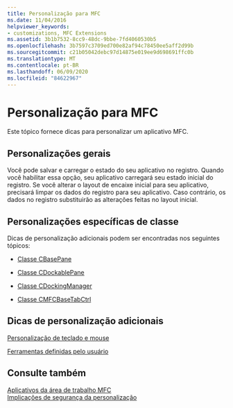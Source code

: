 ```yaml
---
title: Personalização para MFC
ms.date: 11/04/2016
helpviewer_keywords:
- customizations, MFC Extensions
ms.assetid: 3b1b7532-8cc9-48dc-9bbe-7fd4060530b5
ms.openlocfilehash: 3b7597c3709ed700e82af94c78450ee5aff2d99b
ms.sourcegitcommit: c21b05042debc97d14875e019ee9d698691ffc0b
ms.translationtype: MT
ms.contentlocale: pt-BR
ms.lasthandoff: 06/09/2020
ms.locfileid: "84622967"
---
```

# <a name="customization-for-mfc"></a>Personalização para MFC

Este tópico fornece dicas para personalizar um aplicativo MFC.

## <a name="general-customizations"></a>Personalizações gerais

Você pode salvar e carregar o estado do seu aplicativo no registro. Quando você habilitar essa opção, seu aplicativo carregará seu estado inicial do registro. Se você alterar o layout de encaixe inicial para seu aplicativo, precisará limpar os dados do registro para seu aplicativo. Caso contrário, os dados no registro substituirão as alterações feitas no layout inicial.

## <a name="class-specific-customizations"></a>Personalizações específicas de classe

Dicas de personalização adicionais podem ser encontradas nos seguintes tópicos:

- [Classe CBasePane](reference/cbasepane-class.md)

- [Classe CDockablePane](reference/cdockablepane-class.md)

- [Classe CDockingManager](reference/cdockingmanager-class.md)

- [Classe CMFCBaseTabCtrl](reference/cmfcbasetabctrl-class.md)

## <a name="additional-customization-tips"></a>Dicas de personalização adicionais

[Personalização de teclado e mouse](keyboard-and-mouse-customization.md)

[Ferramentas definidas pelo usuário](user-defined-tools.md)

## <a name="see-also"></a>Consulte também

[Aplicativos da área de trabalho MFC](mfc-desktop-applications.md)<br/>
[Implicações de segurança da personalização](security-implications-of-customization.md)
